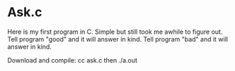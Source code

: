 # Ask.c
Here is my first program in C.  Simple but still took me awhile to figure out.
Tell program "good" and it will answer in kind. 
Tell program "bad" and it will answer in kind.

Download and compile: cc ask.c then ./a.out
